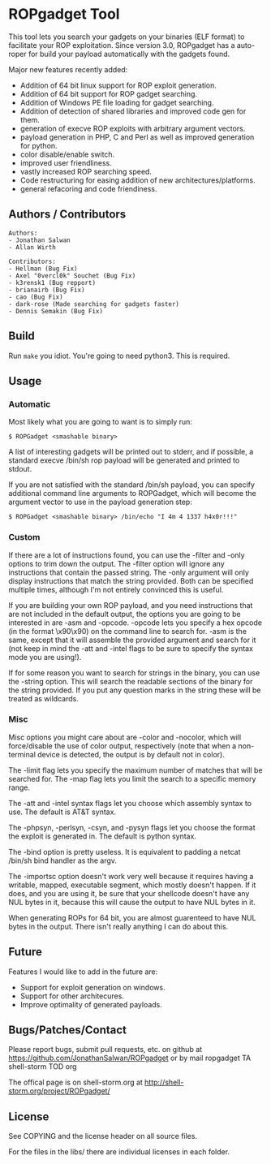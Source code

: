 ROPgadget Tool
==============

This tool lets you search your gadgets on your binaries (ELF format) to
facilitate your ROP exploitation. Since version 3.0, ROPgadget has a
auto-roper for build your payload automatically with the gadgets found.

Major new features recently added:

  - Addition of 64 bit linux support for ROP exploit generation.
  - Addition of 64 bit support for ROP gadget searching.
  - Addition of Windows PE file loading for gadget searching.
  - Addition of detection of shared libraries and improved code gen for them.
  - generation of execve ROP exploits with arbitrary argument vectors.
  - payload generation in PHP, C and Perl as well as improved generation for
    python.
  - color disable/enable switch.
  - improved user friendliness.
  - vastly increased ROP searching speed.
  - Code restructuring for easing addition of new architectures/platforms.
  - general refacoring and code friendiness.

Authors / Contributors
----------------------

    Authors:
    - Jonathan Salwan
    - Allan Wirth

    Contributors:
    - Hellman (Bug Fix)
    - Axel "0vercl0k" Souchet (Bug Fix)
    - k3rensk1 (Bug repport)
    - brianairb (Bug Fix)
    - cao (Bug Fix)
    - dark-rose (Made searching for gadgets faster)
    - Dennis Semakin (Bug Fix)


Build
-----

Run `make` you idiot. You're going to need python3. This is required.

Usage
-----

### Automatic

Most likely what you are going to want is to simply run:

    $ ROPGadget <smashable binary>

A list of interesting gadgets will be printed out to stderr, and if
possible, a standard execve /bin/sh rop payload will be generated and
printed to stdout.

If you are not satisfied with the standard /bin/sh payload, you can
specify additional command line arguments to ROPGadget, which will
become the argument vector to use in the payload generation step:

    $ ROPGadget <smashable binary> /bin/echo "I 4m 4 1337 h4x0r!!!"

### Custom

If there are a lot of instructions found, you can use the -filter and
-only options to trim down the output. The -filter option will ignore
any instructions that contain the passed string. The -only argument
will only display instructions that match the string provided. Both can
be specified multiple times, although I'm not entirely convinced this
is useful.

If you are building your own ROP payload, and you need instructions
that are not included in the default output, the options you are going
to be interested in are -asm and -opcode. -opcode lets you specify a
hex opcode (in the format \x90\x90) on the command line to search for.
-asm is the same, except that it will assemble the provided argument
and search for it (not keep in mind the -att and -intel flags to be
sure to specify the syntax mode you are using!).

If for some reason you want to search for strings in the binary, you
can use the -string option. This will search the readable sections of
the binary for the string provided. If you put any question marks in
the string these will be treated as wildcards.

### Misc

Misc options you might care about are -color and -nocolor, which will
force/disable the use of color output, respectively (note that when a
non-terminal device is detected, the output is by default not in color).

The -limit flag lets you specify the maximum number of matches that
will be searched for. The -map flag lets you limit the search to a
specific memory range.

The -att and -intel syntax flags let you choose which assembly syntax
to use. The default is AT&T syntax.

The -phpsyn, -perlsyn, -csyn, and -pysyn flags let you choose the
format the exploit is generated in. The default is python syntax.

The -bind option is pretty useless. It is equivalent to padding a
netcat /bin/sh bind handler as the argv.

The -importsc option doesn't work very well because it requires having
a writable, mapped, executable segment, which mostly doesn't happen. If
it does, and you are using it, be sure that your shellcode doesn't have
any NUL bytes in it, because this will cause the output to have NUL
bytes in it.

When generating ROPs for 64 bit, you are almost guarenteed to have NUL
bytes in the output. There isn't really anything I can do about this.

Future
------

Features I would like to add in the future are:

  - Support for exploit generation on windows.
  - Support for other architecures.
  - Improve optimality of generated payloads.

Bugs/Patches/Contact
--------------------

Please report bugs, submit pull requests, etc. on github at https://github.com/JonathanSalwan/ROPgadget
or by mail ropgadget TA shell-storm TOD org

The offical page is on shell-storm.org at
http://shell-storm.org/project/ROPgadget/

License
-------

See COPYING and the license header on all source files.

For the files in the libs/ there are individual licenses in each folder.
